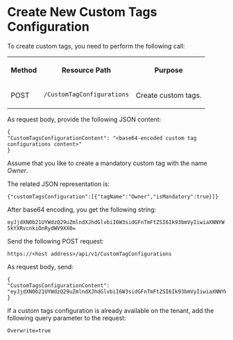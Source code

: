 <!-- loio31e830841ace4ab08b1c586e910c47c0 -->

# Create New Custom Tags Configuration



To create custom tags, you need to perform the following call:


<table>
<tr>
<th valign="top">

Method



</th>
<th valign="top">

Resource Path



</th>
<th valign="top">

Purpose



</th>
</tr>
<tr>
<td valign="top">

POST



</td>
<td valign="top">

 `​/CustomTagConfigurations` 



</td>
<td valign="top">

Create custom tags.



</td>
</tr>
</table>

As request body, provide the following JSON content:

```
{
"CustomTagsConfigurationContent": "<base64-encoded custom tag configurations content>"
}

```

Assume that you like to create a mandatory custom tag with the name *Owner*.

The related JSON representation is:

```
{"customTagsConfiguration":[{"tagName":"Owner","isMandatory":true}]}
```

After base64 encoding, you get the following string:

`eyJjdXN0b21UYWdzQ29uZmlndXJhdGlvbiI6W3sidGFnTmFtZSI6Ik93bmVyIiwiaXNNYW5kYXRvcnkiOnRydWV9XX0=`

Send the following POST request:

`https://<host address>/api/v1/CustomTagConfigurations`

As request body, send:

```
{
"CustomTagsConfigurationContent": "eyJjdXN0b21UYWdzQ29uZmlndXJhdGlvbiI6W3sidGFnTmFtZSI6Ik93bmVyIiwiaXNNYW5kYXRvcnkiOnRydWV9XX0="
}

```

If a custom tags configuration is already available on the tenant, add the following query parameter to the request:

`Overwrite=true`

